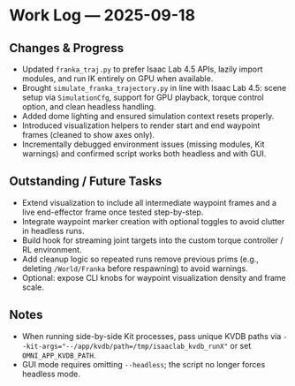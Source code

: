 # Work Log — 2025-09-18

## Changes & Progress
- Updated `franka_traj.py` to prefer Isaac Lab 4.5 APIs, lazily import modules, and run IK entirely on GPU when available.
- Brought `simulate_franka_trajectory.py` in line with Isaac Lab 4.5: scene setup via `SimulationCfg`, support for GPU playback, torque control option, and clean headless handling.
- Added dome lighting and ensured simulation context resets properly.
- Introduced visualization helpers to render start and end waypoint frames (cleaned to show axes only).
- Incrementally debugged environment issues (missing modules, Kit warnings) and confirmed script works both headless and with GUI.

## Outstanding / Future Tasks
- Extend visualization to include all intermediate waypoint frames and a live end-effector frame once tested step-by-step.
- Integrate waypoint marker creation with optional toggles to avoid clutter in headless runs.
- Build hook for streaming joint targets into the custom torque controller / RL environment.
- Add cleanup logic so repeated runs remove previous prims (e.g., deleting `/World/Franka` before respawning) to avoid warnings.
- Optional: expose CLI knobs for waypoint visualization density and frame scale.

## Notes
- When running side-by-side Kit processes, pass unique KVDB paths via `--kit-args="--/app/kvdb/path=/tmp/isaaclab_kvdb_runX"` or set `OMNI_APP_KVDB_PATH`.
- GUI mode requires omitting `--headless`; the script no longer forces headless mode.

